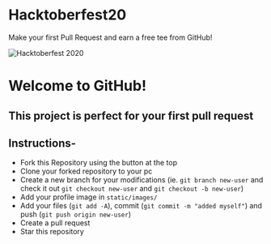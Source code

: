 # Hacktoberfest20
Make your first Pull Request and earn a free tee from GitHub!

![Hacktoberfest 2020](hacktoberfest2020.png)



# Welcome to GitHub!

## This project is perfect for your first pull request

## Instructions-

- Fork this Repository using the button at the top
- Clone your forked repository to your pc
- Create a new branch for your modifications (ie. `git branch new-user` and check it out `git checkout new-user` and `git checkout -b new-user`)
- Add your profile image in `static/images/`
- Add your files (`git add -A`), commit (`git commit -m "added myself"`) and push (`git push origin new-user`)
- Create a pull request
- Star this repository
